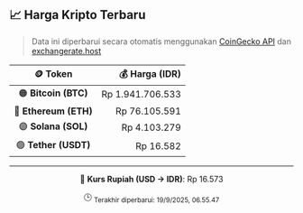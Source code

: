 

<!-- HARGA_KRIPTO -->
## 📈 Harga Kripto Terbaru

> Data ini diperbarui secara otomatis menggunakan [CoinGecko API](https://www.coingecko.com/) dan [exchangerate.host](https://exchangerate.host/)

<div align="center">

| 🪙 Token | 💰 Harga (IDR) |
|:------:|---------------:|
| 🟠 **Bitcoin (BTC)**   | Rp 1.941.706.533 |
| 🔵 **Ethereum (ETH)**  | Rp 76.105.591 |
| 🟣 **Solana (SOL)**    | Rp 4.103.279 |
| 🟢 **Tether (USDT)**   | Rp 16.582 |

---

💱 **Kurs Rupiah (USD → IDR)**: Rp 16.573

🕒 <sub>Terakhir diperbarui: 19/9/2025, 06.55.47</sub>

</div>
<!-- /HARGA_KRIPTO -->
